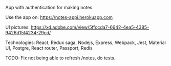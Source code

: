 App with authentication for making notes.

Use the app on: https://notes-appi.herokuapp.com

UI pictures: https://xd.adobe.com/view/5ffccda7-6642-4ea5-4385-9426d15f4234-29cd/

Technologies: React, Redux saga, Nodejs, Express, Webpack, Jest, Material UI, Postgre, React router, Passport, Redis

TODO: Fix not being able to refresh /notes, do tests.
